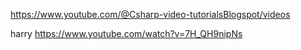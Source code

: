 https://www.youtube.com/@Csharp-video-tutorialsBlogspot/videos

harry
https://www.youtube.com/watch?v=7H_QH9nipNs
